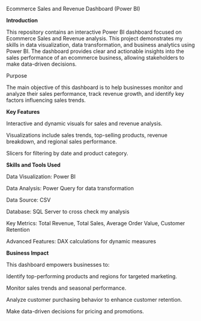 Ecommerce Sales and Revenue Dashboard (Power BI)

**Introduction**

This repository contains an interactive Power BI dashboard focused on Ecommerce Sales and Revenue analysis. This project demonstrates my skills in data visualization, data transformation, and business analytics using Power BI. The dashboard provides clear and actionable insights into the sales performance of an ecommerce business, allowing stakeholders to make data-driven decisions.

Purpose

The main objective of this dashboard is to help businesses monitor and analyze their sales performance, track revenue growth, and identify key factors influencing sales trends.

**Key Features**

Interactive and dynamic visuals for sales and revenue analysis.

Visualizations include sales trends, top-selling products, revenue breakdown, and regional sales performance.

Slicers for filtering by date and product category.

**Skills and Tools Used**

Data Visualization: Power BI

Data Analysis: Power Query for data transformation

Data Source: CSV

Database: SQL Server to cross check my analysis

Key Metrics: Total Revenue, Total Sales, Average Order Value, Customer Retention

Advanced Features: DAX calculations for dynamic measures

**Business Impact**

This dashboard empowers businesses to:

Identify top-performing products and regions for targeted marketing.

Monitor sales trends and seasonal performance.

Analyze customer purchasing behavior to enhance customer retention.

Make data-driven decisions for pricing and promotions.



